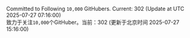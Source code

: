 Committed to Following `10,000` GitHubers. Current: <!-- FOLLOWING_COUNT -->302<!-- FOLLOWING_COUNT --> (Update at UTC <!-- LAST_UPDATED -->2025-07-27 07:16:00<!-- LAST_UPDATED -->)<br>
致力于关注`10,000`个GitHuber。当前：<!-- FOLLOWING_COUNT -->302<!-- FOLLOWING_COUNT --> (更新于北京时间 <!-- LAST_UPDATED_CST -->2025-07-27 15:16:00<!-- LAST_UPDATED_CST -->)

